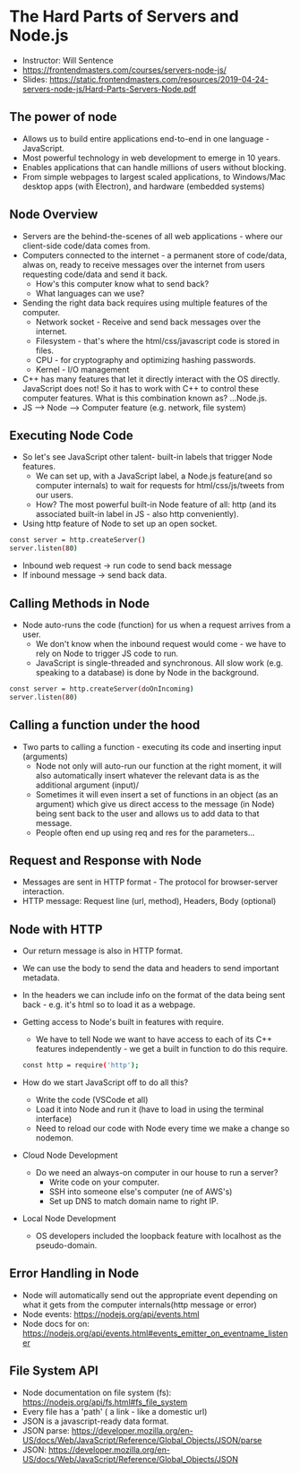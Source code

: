 # The Hard Parts of Servers and Node.js

* Instructor: Will Sentence
* <https://frontendmasters.com/courses/servers-node-js/>
* Slides: <https://static.frontendmasters.com/resources/2019-04-24-servers-node-js/Hard-Parts-Servers-Node.pdf>

## The power of node

* Allows us to build entire applications end-to-end in one language - JavaScript.
* Most powerful technology in web development to emerge in 10 years.
* Enables applications that can handle millions of users without blocking.
* From simple webpages to largest scaled applications, to Windows/Mac desktop apps (with Electron), and hardware (embedded systems)

## Node Overview

* Servers are the behind-the-scenes of all web applications - where our client-side code/data comes from.
* Computers connected to the internet - a permanent store of code/data, alwas on, ready to receive messages over the internet from users requesting code/data and send it back.
  * How's this computer know what to send back?
  * What languages can we use?
* Sending the right data back requires using multiple features of the computer.
  * Network socket - Receive and send back messages over the internet.
  * Filesystem - that's where the html/css/javascript code is stored in files.
  * CPU - for cryptography and optimizing hashing passwords.
  * Kernel - I/O management
* C++ has many features that let it directly interact with the OS directly. JavaScript does not! So it has to work with C++ to control these computer features. What is this combination known as? ...Node.js.
* JS --> Node --> Computer feature (e.g. network, file system)

## Executing Node Code

* So let's see JavaScript other talent- built-in labels that trigger Node features.
  * We can set up, with a JavaScript label, a Node.js feature(and so computer internals) to wait for requests for html/css/js/tweets from our users.
  * How? The most powerful built-in Node feature of all: http (and its associated built-in label in JS - also http conveniently).
* Using http feature of Node to set up an open socket.

```bash
const server = http.createServer()
server.listen(80)
```

* Inbound web request -> run code to send back message
* If inbound message -> send back data.

## Calling Methods in Node

* Node auto-runs the code (function) for us when a request arrives from a user.
  * We don't know when the inbound request would come - we have to rely on Node to trigger JS code to run.
  * JavaScript is single-threaded and synchronous. All slow work (e.g. speaking to a database) is done by Node in the background.

```bash
const server = http.createServer(doOnIncoming)
server.listen(80)
```

## Calling a function under the hood

* Two parts to calling a function - executing its code and inserting input (arguments)
  * Node not only will auto-run our function at the right moment, it will also automatically insert whatever the relevant data is as the additional argument (input)/
  * Sometimes it will even insert a set of functions in an object (as an argument) which give us direct access to the message (in Node) being sent back to the user and allows us to add data to that message.
  * People often end up using req and res for the parameters...

## Request and Response with Node

* Messages are sent in HTTP format - The protocol for browser-server interaction.
* HTTP message: Request line (url, method), Headers, Body (optional)

## Node with HTTP

* Our return message is also in HTTP format.
* We can use the body to send the data and headers to send important metadata.
* In the headers we can include info on the format of the data being sent back - e.g. it's html so to load it as a webpage.
* Getting access to Node's built in features with require.
  * We have to tell Node we want to have access to each of its C++ features independently - we get a built in function to do this require.

  ```bash
  const http = require('http');
  ```

* How do we start JavaScript off to do all this?
  * Write the code (VSCode et all)
  * Load it into Node and run it (have to load in using the terminal interface)
  * Need to reload our code with Node every time we make a change so nodemon.
* Cloud Node Development
  * Do we need an always-on computer in our house to run a server?
    * Write code on your computer.
    * SSH into someone else's computer (ne of AWS's)
    * Set up DNS to match domain name to right IP.
* Local Node Development
  * OS developers included the loopback feature with localhost as the pseudo-domain.

## Error Handling in Node

* Node will automatically send out the appropriate event depending on what it gets from the computer internals(http message or error)
* Node events: <https://nodejs.org/api/events.html>
* Node docs for on: <https://nodejs.org/api/events.html#events_emitter_on_eventname_listener>

## File System API

* Node documentation on file system (fs): <https://nodejs.org/api/fs.html#fs_file_system>
* Every file has a 'path' ( a link - like a domestic url)
* JSON is a javascript-ready data format.
* JSON parse: <https://developer.mozilla.org/en-US/docs/Web/JavaScript/Reference/Global_Objects/JSON/parse>
* JSON: <https://developer.mozilla.org/en-US/docs/Web/JavaScript/Reference/Global_Objects/JSON>